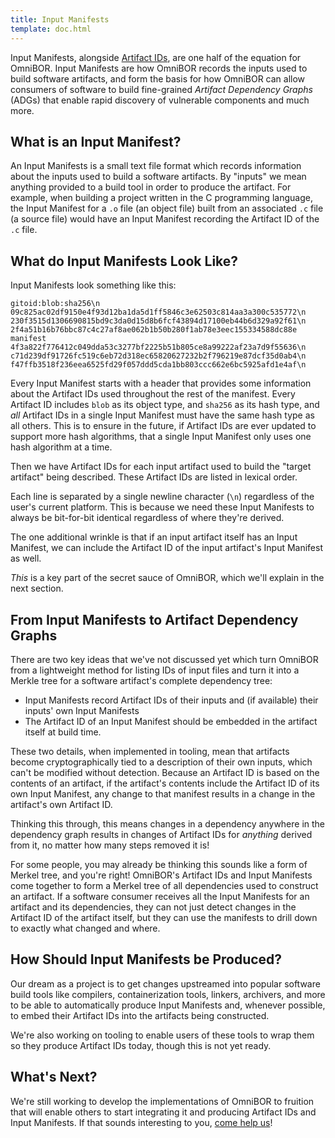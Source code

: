 ```yaml
---
title: Input Manifests
template: doc.html
---
```


Input Manifests, alongside [Artifact IDs][artifact_ids], are one half of the
equation for OmniBOR. Input Manifests are how OmniBOR records the inputs used
to build software artifacts, and form the basis for how OmniBOR can allow
consumers of software to build fine-grained _Artifact Dependency Graphs_ (ADGs)
that enable rapid discovery of vulnerable components and much more.

## What is an Input Manifest?

An Input Manifests is a small text file format which records information about
the inputs used to build a software artifacts. By "inputs" we mean anything
provided to a build tool in order to produce the artifact. For example, when
building a project written in the C programming language, the Input Manifest
for a `.o` file (an object file) built from an associated `.c` file (a
source file) would have an Input Manifest recording the Artifact ID of the
`.c` file.

## What do Input Manifests Look Like?

Input Manifests look something like this:

```
gitoid:blob:sha256\n
09c825ac02df9150e4f93d12ba1da5d1ff5846c3e62503c814aa3a300c535772\n
230f3515d1306690815bd9c3da0d15d8b6fcf43894d17100eb44b6d329a92f61\n
2f4a51b16b76bbc87c4c27af8ae062b1b50b280f1ab78e3eec155334588dc88e manifest 4f3a822f776412c049dda53c3277bf2225b51b805ce8a99222af23a7d9f55636\n
c71d239df91726fc519c6eb72d318ec65820627232b2f796219e87dcf35d0ab4\n
f47ffb3518f236eea6525fd29f057ddd5cda1bb803ccc662e6bc5925afd1e4af\n
```

Every Input Manifest starts with a header that provides some information about
the Artifact IDs used throughout the rest of the manifest. Every Artifact ID
includes `blob` as its object type, and `sha256` as its hash type, and _all_
Artifact IDs in a single Input Manifest must have the same hash type as all
others. This is to ensure in the future, if Artifact IDs are ever updated to
support more hash algorithms, that a single Input Manifest only uses one hash
algorithm at a time.

Then we have Artifact IDs for each input artifact used to build the "target
artifact" being described. These Artifact IDs are listed in lexical order.

Each line is separated by a single newline character (`\n`) regardless of
the user's current platform. This is because we need these Input Manifests to
always be bit-for-bit identical regardless of where they're derived.

The one additional wrinkle is that if an input artifact itself has an Input
Manifest, we can include the Artifact ID of the input artifact's Input Manifest
as well.

_This_ is a key part of the secret sauce of OmniBOR, which we'll explain in
the next section.

## From Input Manifests to Artifact Dependency Graphs

There are two key ideas that we've not discussed yet which turn OmniBOR from
a lightweight method for listing IDs of input files and turn it into a
Merkle tree for a software artifact's complete dependency tree:

- Input Manifests record Artifact IDs of their inputs and (if available) their
  inputs' own Input Manifests
- The Artifact ID of an Input Manifest should be embedded in the artifact
  itself at build time.

These two details, when implemented in tooling, mean that artifacts become
cryptographically tied to a description of their own inputs, which can't be
modified without detection. Because an Artifact ID is based on the contents of
an artifact, if the artifact's contents include the Artifact ID of its own
Input Manifest, any change to that manifest results in a change in the
artifact's own Artifact ID.

Thinking this through, this means changes in a dependency anywhere in the
dependency graph results in changes of Artifact IDs for _anything_ derived from
it, no matter how many steps removed it is!

For some people, you may already be thinking this sounds like a form of Merkel
tree, and you're right! OmniBOR's Artifact IDs and Input Manifests come
together to form a Merkel tree of all dependencies used to construct an
artifact. If a software consumer receives all the Input Manifests for an
artifact and its dependencies, they can not just detect changes in the
Artifact ID of the artifact itself, but they can use the manifests to drill
down to exactly what changed and where.

## How Should Input Manifests be Produced?

Our dream as a project is to get changes upstreamed into popular software build
tools like compilers, containerization tools, linkers, archivers, and more to
be able to automatically produce Input Manifests and, whenever possible, to
embed their Artifact IDs into the artifacts being constructed.

We're also working on tooling to enable users of these tools to wrap them so
they produce Artifact IDs today, though this is not yet ready.

## What's Next?

We're still working to develop the implementations of OmniBOR to fruition that
will enable others to start integrating it and producing Artifact IDs and
Input Manifests. If that sounds interesting to you, [come help us][contribute]!

[artifact_ids]: @/docs/artifact-ids.md
[contribute]: @/contribute.md
